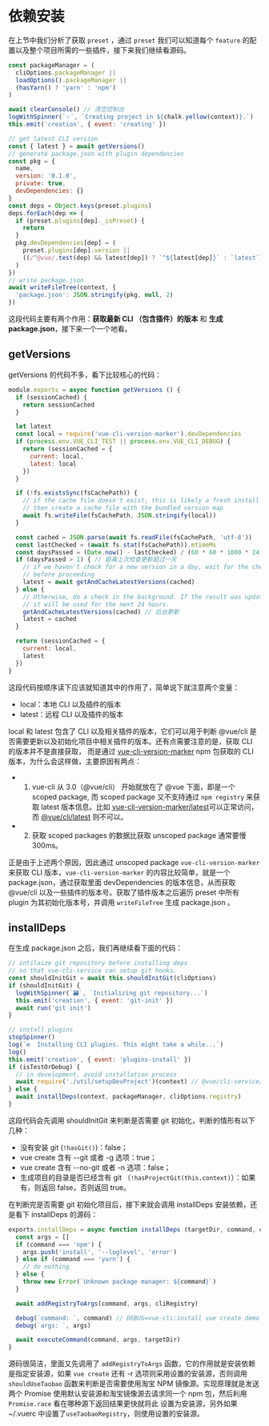 # 依赖安装

在上节中我们分析了获取 `preset` ，通过 `preset` 我们可以知道每个 `feature` 的配置以及整个项目所需的一些插件，接下来我们继续看源码。
```js
const packageManager = (
  cliOptions.packageManager ||
  loadOptions().packageManager ||
  (hasYarn() ? 'yarn' : 'npm')
)

await clearConsole() // 清空控制台
logWithSpinner(`✨`, `Creating project in ${chalk.yellow(context)}.`)
this.emit('creation', { event: 'creating' })

// get latest CLI version
const { latest } = await getVersions()
// generate package.json with plugin dependencies
const pkg = {
  name,
  version: '0.1.0',
  private: true,
  devDependencies: {}
}
const deps = Object.keys(preset.plugins)
deps.forEach(dep => {
  if (preset.plugins[dep]._isPreset) {
    return
  }
  pkg.devDependencies[dep] = (
    preset.plugins[dep].version ||
    ((/^@vue/.test(dep) && latest[dep]) ? `^${latest[dep]}` : `latest`)
  )
})
// write package.json
await writeFileTree(context, {
  'package.json': JSON.stringify(pkg, null, 2)
})
```
这段代码主要有两个作用：**获取最新 CLI （包含插件）的版本** 和 **生成 package.json**，接下来一个一个地看。

## getVersions
getVersions 的代码不多，看下比较核心的代码：

```js
module.exports = async function getVersions () {
  if (sessionCached) {
    return sessionCached
  }

  let latest
  const local = require('vue-cli-version-marker').devDependencies
  if (process.env.VUE_CLI_TEST || process.env.VUE_CLI_DEBUG) {
    return (sessionCached = {
      current: local,
      latest: local
    })
  }

  if (!fs.existsSync(fsCachePath)) {
    // if the cache file doesn't exist, this is likely a fresh install
    // then create a cache file with the bundled version map
    await fs.writeFile(fsCachePath, JSON.stringify(local))
  }

  const cached = JSON.parse(await fs.readFile(fsCachePath, 'utf-8'))
  const lastChecked = (await fs.stat(fsCachePath)).mtimeMs
  const daysPassed = (Date.now() - lastChecked) / (60 * 60 * 1000 * 24)
  if (daysPassed > 1) { // 距离上次检查更新超过一天
    // if we haven't check for a new version in a day, wait for the check
    // before proceeding
    latest = await getAndCacheLatestVersions(cached)
  } else {
    // Otherwise, do a check in the background. If the result was updated,
    // it will be used for the next 24 hours.
    getAndCacheLatestVersions(cached) // 后台更新
    latest = cached
  }

  return (sessionCached = {
    current: local,
    latest
  })
}
```
这段代码按顺序读下应该就知道其中的作用了，简单说下就注意两个变量：
* local：本地 CLI 以及插件的版本
* latest：远程 CLI 以及插件的版本

local 和 latest 包含了 CLI 以及相关插件的版本，它们可以用于判断 @vue/cli 是否需要更新以及初始化项目中相关插件的版本。还有点需要注意的是，获取 CLI 的版本并不是直接获取，
而是通过 [vue-cli-version-marker](https://github.com/vuejs/vue-cli/blob/dev/packages/vue-cli-version-marker/package.json) npm 包获取的
 CLI 版本，为什么会这样做，主要原因有两点：

* 1. vue-cli 从 3.0（@vue/cli） 开始就放在了 @vue 下面，即是一个 scoped package, 而 scoped package 又不支持通过 `npm registry` 来获取 
latest 版本信息。比如 [vue-cli-version-marker/latest](https://registry.npmjs.org/vue-cli-version-marker/latest)可以正常访问，而 
[@vue/cli/latest](https://registry.npmjs.org/@vue/cli/latest)
则不可以。
* 2. 获取 scoped packages 的数据比获取 unscoped package 通常要慢 300ms。

正是由于上述两个原因，因此通过 unscoped package `vue-cli-version-marker` 来获取 CLI 版本，`vue-cli-version-marker` 的内容比较简单，就是一个 
package.json，通过获取里面 devDependencies 的版本信息，从而获取 @vue/cli 以及一些插件的版本号。获取了插件版本之后遍历 preset 中所有 plugin 为其初始化版本号，并调用 
`writeFileTree` 生成 package.json 。

## installDeps

在生成 package.json 之后，我们再继续看下面的代码：
```js
// intilaize git repository before installing deps
// so that vue-cli-service can setup git hooks.
const shouldInitGit = await this.shouldInitGit(cliOptions)
if (shouldInitGit) {
  logWithSpinner(`🗃`, `Initializing git repository...`)
  this.emit('creation', { event: 'git-init' })
  await run('git init')
}

// install plugins
stopSpinner()
log(`⚙  Installing CLI plugins. This might take a while...`)
log()
this.emit('creation', { event: 'plugins-install' })
if (isTestOrDebug) {
  // in development, avoid installation process
  await require('./util/setupDevProject')(context) // @vue/cli-service/bin/vue-cli-service
} else {
  await installDeps(context, packageManager, cliOptions.registry)
}
```
这段代码会先调用 shouldInitGit 来判断是否需要 git 初始化，判断的情形有以下几种：
* 没有安装 git (`!hasGit()`)：false；
* vue create 含有 --git 或者 -g 选项：true；
* vue create 含有 --no-git 或者 -n 选项：false；
* 生成项目的目录是否已经含有 git （`!hasProjectGit(this.context)`）：如果有，则返回 false，否则返回 true。

在判断完是否需要 git 初始化项目后，接下来就会调用 installDeps 安装依赖，还是看下 installDeps 的源码：
```js
exports.installDeps = async function installDeps (targetDir, command, cliRegistry) {
  const args = []
  if (command === 'npm') {
    args.push('install', '--loglevel', 'error')
  } else if (command === 'yarn') {
    // do nothing
  } else {
    throw new Error(`Unknown package manager: ${command}`)
  }

  await addRegistryToArgs(command, args, cliRegistry)

  debug(`command: `, command) // DEBUG=vue-cli:install vue create demo
  debug(`args: `, args)

  await executeCommand(command, args, targetDir)
}
```
源码很简洁，里面又先调用了 `addRegistryToArgs` 函数，它的作用就是安装依赖是指定安装源，如果 `vue create` 还有 -r 选项则采用设置的安装源，否则调用 `shouldUseTaobao` 函数来判断是否需要使用淘宝 NPM 镜像源。实现原理就是发送两个 Promise 使用默认安装源和淘宝镜像源去请求同一个 npm 包，然后利用 `Promise.race` 看在哪种源下返回结果更快就将此
设置为安装源，另外如果 ~/.vuerc 中设置了`useTaobaoRegistry`，则使用设置的安装源。

